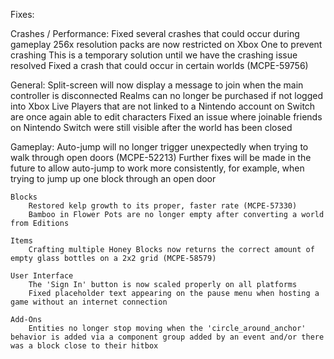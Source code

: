 Fixes:

Crashes / Performance:
        Fixed several crashes that could occur during gameplay
        256x resolution packs are now restricted on Xbox One to prevent crashing
            This is a temporary solution until we have the crashing issue resolved
        Fixed a crash that could occur in certain worlds (MCPE-59756)

General:
        Split-screen will now display a message to join when the main controller is disconnected
        Realms can no longer be purchased if not logged into Xbox Live
        Players that are not linked to a Nintendo account on Switch are once again able to edit characters
        Fixed an issue where joinable friends on Nintendo Switch were still visible after the world has been closed

Gameplay:
        Auto-jump will no longer trigger unexpectedly when trying to walk through open doors (MCPE-52213)
            Further fixes will be made in the future to allow auto-jump to work more consistently, for example, when trying to jump up one block through an open door

    Blocks
        Restored kelp growth to its proper, faster rate (MCPE-57330)
        Bamboo in Flower Pots are no longer empty after converting a world from Editions

    Items
        Crafting multiple Honey Blocks now returns the correct amount of empty glass bottles on a 2x2 grid (MCPE-58579)

    User Interface
        The 'Sign In' button is now scaled properly on all platforms
        Fixed placeholder text appearing on the pause menu when hosting a game without an internet connection

    Add-Ons
        Entities no longer stop moving when the 'circle_around_anchor' behavior is added via a component group added by an event and/or there was a block close to their hitbox

